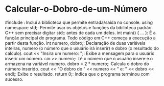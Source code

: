 # Calcular-o-Dobro-de-um-Número
#include <iostream>: Inclui a biblioteca que permite entrada/saída no console.
using namespace std;: Permite usar os objetos e funções da biblioteca padrão C++ sem precisar digitar std:: antes de cada um deles.
int main() { ... }: É a função principal do programa. Todo código em C++ começa a execução a partir desta função.
int numero, dobro;: Declaração de duas variáveis inteiras, numero (o número que o usuário irá inserir) e dobro (o resultado do cálculo).
cout << "Insira um numero: ";: Exibe a mensagem para o usuário inserir um número.
cin >> numero;: Lê o número que o usuário insere e o armazena na variável numero.
dobro = 2 * numero;: Calcula o dobro do número inserido.
cout << "O dobro de " << numero << " e: " << dobro << endl;: Exibe o resultado.
return 0;: Indica que o programa terminou com sucesso.
